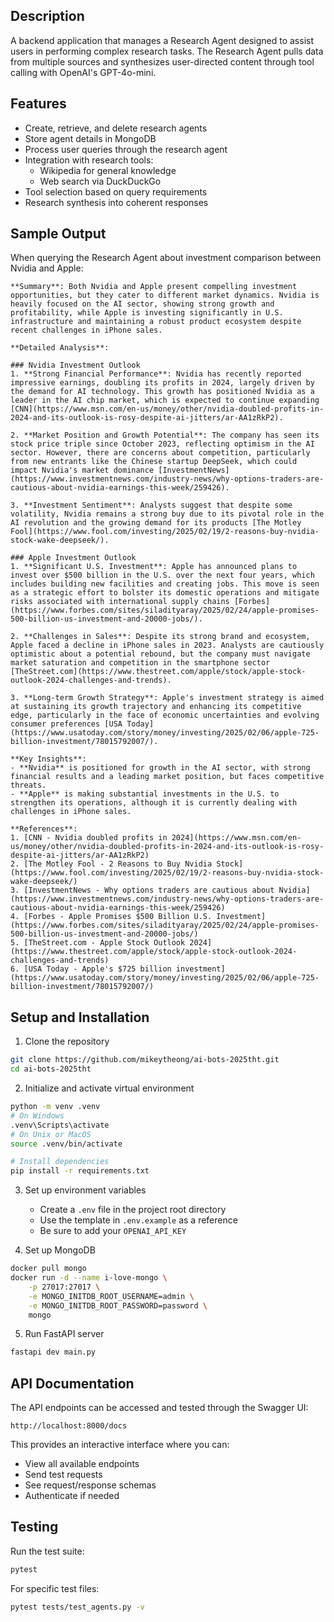 ## Description

A backend application that manages a Research Agent designed to assist users in performing complex research tasks. The Research Agent pulls data from multiple sources and synthesizes user-directed content through tool calling with OpenAI's GPT-4o-mini.

## Features

- Create, retrieve, and delete research agents
- Store agent details in MongoDB
- Process user queries through the research agent
- Integration with research tools:
  - Wikipedia for general knowledge
  - Web search via DuckDuckGo
- Tool selection based on query requirements
- Research synthesis into coherent responses

## Sample Output

When querying the Research Agent about investment comparison between Nvidia and Apple:

```
**Summary**: Both Nvidia and Apple present compelling investment opportunities, but they cater to different market dynamics. Nvidia is heavily focused on the AI sector, showing strong growth and profitability, while Apple is investing significantly in U.S. infrastructure and maintaining a robust product ecosystem despite recent challenges in iPhone sales.

**Detailed Analysis**:

### Nvidia Investment Outlook
1. **Strong Financial Performance**: Nvidia has recently reported impressive earnings, doubling its profits in 2024, largely driven by the demand for AI technology. This growth has positioned Nvidia as a leader in the AI chip market, which is expected to continue expanding [CNN](https://www.msn.com/en-us/money/other/nvidia-doubled-profits-in-2024-and-its-outlook-is-rosy-despite-ai-jitters/ar-AA1zRkP2).

2. **Market Position and Growth Potential**: The company has seen its stock price triple since October 2023, reflecting optimism in the AI sector. However, there are concerns about competition, particularly from new entrants like the Chinese startup DeepSeek, which could impact Nvidia's market dominance [InvestmentNews](https://www.investmentnews.com/industry-news/why-options-traders-are-cautious-about-nvidia-earnings-this-week/259426).

3. **Investment Sentiment**: Analysts suggest that despite some volatility, Nvidia remains a strong buy due to its pivotal role in the AI revolution and the growing demand for its products [The Motley Fool](https://www.fool.com/investing/2025/02/19/2-reasons-buy-nvidia-stock-wake-deepseek/).

### Apple Investment Outlook
1. **Significant U.S. Investment**: Apple has announced plans to invest over $500 billion in the U.S. over the next four years, which includes building new facilities and creating jobs. This move is seen as a strategic effort to bolster its domestic operations and mitigate risks associated with international supply chains [Forbes](https://www.forbes.com/sites/siladityaray/2025/02/24/apple-promises-500-billion-us-investment-and-20000-jobs/).

2. **Challenges in Sales**: Despite its strong brand and ecosystem, Apple faced a decline in iPhone sales in 2023. Analysts are cautiously optimistic about a potential rebound, but the company must navigate market saturation and competition in the smartphone sector [TheStreet.com](https://www.thestreet.com/apple/stock/apple-stock-outlook-2024-challenges-and-trends).

3. **Long-term Growth Strategy**: Apple's investment strategy is aimed at sustaining its growth trajectory and enhancing its competitive edge, particularly in the face of economic uncertainties and evolving consumer preferences [USA Today](https://www.usatoday.com/story/money/investing/2025/02/06/apple-725-billion-investment/78015792007/).

**Key Insights**:
- **Nvidia** is positioned for growth in the AI sector, with strong financial results and a leading market position, but faces competitive threats.
- **Apple** is making substantial investments in the U.S. to strengthen its operations, although it is currently dealing with challenges in iPhone sales.

**References**:
1. [CNN - Nvidia doubled profits in 2024](https://www.msn.com/en-us/money/other/nvidia-doubled-profits-in-2024-and-its-outlook-is-rosy-despite-ai-jitters/ar-AA1zRkP2)
2. [The Motley Fool - 2 Reasons to Buy Nvidia Stock](https://www.fool.com/investing/2025/02/19/2-reasons-buy-nvidia-stock-wake-deepseek/)
3. [InvestmentNews - Why options traders are cautious about Nvidia](https://www.investmentnews.com/industry-news/why-options-traders-are-cautious-about-nvidia-earnings-this-week/259426)
4. [Forbes - Apple Promises $500 Billion U.S. Investment](https://www.forbes.com/sites/siladityaray/2025/02/24/apple-promises-500-billion-us-investment-and-20000-jobs/)
5. [TheStreet.com - Apple Stock Outlook 2024](https://www.thestreet.com/apple/stock/apple-stock-outlook-2024-challenges-and-trends)
6. [USA Today - Apple's $725 billion investment](https://www.usatoday.com/story/money/investing/2025/02/06/apple-725-billion-investment/78015792007/)
```


## Setup and Installation

1. Clone the repository
```bash
git clone https://github.com/mikeytheong/ai-bots-2025tht.git
cd ai-bots-2025tht
```

2. Initialize and activate virtual environment
```bash
python -m venv .venv
# On Windows
.venv\Scripts\activate
# On Unix or MacOS
source .venv/bin/activate

# Install dependencies
pip install -r requirements.txt
```

3. Set up environment variables
   - Create a `.env` file in the project root directory
   - Use the template in `.env.example` as a reference
   - Be sure to add your `OPENAI_API_KEY` 

4. Set up MongoDB
```bash
docker pull mongo
docker run -d --name i-love-mongo \
    -p 27017:27017 \
    -e MONGO_INITDB_ROOT_USERNAME=admin \
    -e MONGO_INITDB_ROOT_PASSWORD=password \
    mongo
```

5. Run FastAPI server
```bash
fastapi dev main.py
```

## API Documentation

The API endpoints can be accessed and tested through the Swagger UI:
```
http://localhost:8000/docs
```

This provides an interactive interface where you can:
- View all available endpoints
- Send test requests
- See request/response schemas
- Authenticate if needed

## Testing

Run the test suite:
```bash
pytest
```

For specific test files:
```bash
pytest tests/test_agents.py -v
```